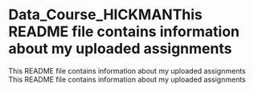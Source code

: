 # Data_Course_HICKMANThis README file contains information about my uploaded assignments
This README file contains information about my uploaded assignments
This README file contains information about my uploaded assignments

